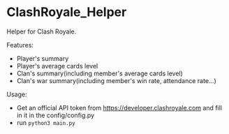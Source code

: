 # ClashRoyale_Helper

Helper for Clash Royale.

Features:

- Player's summary
- Player's average cards level
- Clan's summary(including member's average cards level)
- Clan's war summary(including member's win rate, attendance rate...)

Usage:
- Get an official API token from https://developer.clashroyale.com and fill in it in the config/config.py
- run `python3 main.py`